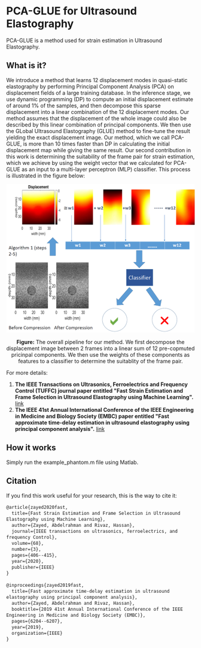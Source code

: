 # PCA-GLUE for Ultrasound Elastography
PCA-GLUE is a method used for strain estimation in Ultrasound Elastography.

## What is it?
We introduce a method that learns 12 displacement modes in quasi-static elastography by performing Principal Component Analysis (PCA) on displacement fields of a large training database. In the inference stage, we use dynamic programming (DP) to compute an initial displacement estimate of around 1% of the samples, and then decompose this sparse displacement into a linear combination of the 12 displacement modes. Our method assumes that the displacement of the whole image could also be described by this linear combination of principal components. We then use the GLobal Ultrasound Elastography (GLUE) method to fine-tune the result yielding the exact displacement image. Our method, which we call PCA-GLUE, is more than 10 times faster than DP in calculating the initial displacement map while giving the same result. Our second contribution in this work is determining the suitability of the frame pair for strain estimation, which we achieve by using the weight vector that we calculated for PCA-GLUE as an input to a multi-layer perceptron (MLP) classifier. This process is illustrated in the figure below:


<div style="text-align: center">
<img src="images/algorithm_steps.PNG" width="600">
<p style="text-align: center;"> <b>Figure:</b> The overall pipeline for our method. We first decompose the displacement image between 2 frames into a linear sum of 12 pre-copmuted pricinpal components. We then use the weights of these components as features to a classifier to determine the suitablity of the frame pair. </p>
</div>

For more details:
1. **The IEEE Transactions on Ultrasonics, Ferroelectrics and Frequency Control (TUFFC) journal paper entitled "Fast Strain Estimation and Frame Selection in Ultrasound Elastography using Machine Learning".**
[link](https://ieeexplore.ieee.org/document/9091615)
2. **The IEEE 41st Annual International Conference of the IEEE Engineering in Medicine and Biology Society (EMBC) paper entitled "Fast approximate time-delay estimation in ultrasound elastography using principal component analysis".**
[link](https://arxiv.org/pdf/1911.05242.pdf)
 

## How it works
Simply run the example_phantom.m file using Matlab. 


## Citation

If you find this work useful for your research, this is the way to cite it:

```
@article{zayed2020fast,
  title={Fast Strain Estimation and Frame Selection in Ultrasound Elastography using Machine Learning},
  author={Zayed, Abdelrahman and Rivaz, Hassan},
  journal={IEEE transactions on ultrasonics, ferroelectrics, and frequency Control},
  volume={68},
  number={3},
  pages={406--415},
  year={2020},
  publisher={IEEE}
}

@inproceedings{zayed2019fast,
  title={Fast approximate time-delay estimation in ultrasound elastography using principal component analysis},
  author={Zayed, Abdelrahman and Rivaz, Hassan},
  booktitle={2019 41st Annual International Conference of the IEEE Engineering in Medicine and Biology Society (EMBC)},
  pages={6204--6207},
  year={2019},
  organization={IEEE}
}
